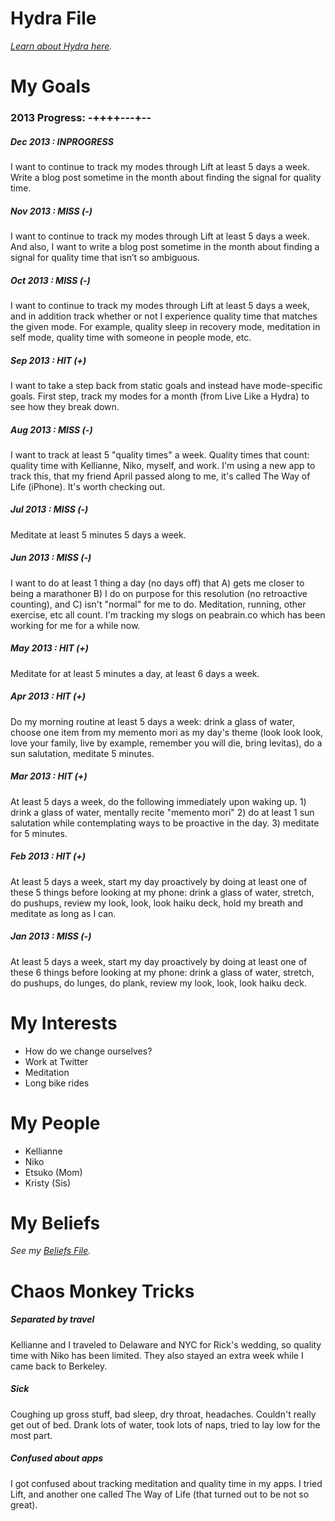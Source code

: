 # Hydra File
*[Learn about Hydra here](https://medium.com/better-humans/c02337782a89).*

# My Goals

### 2013 Progress: -++++---+--

##### Dec 2013 : INPROGRESS
I want to continue to track my modes through Lift at least 5 days a week. Write a blog post sometime in the month about finding the signal for quality time.

##### Nov 2013 : MISS (-)
I want to continue to track my modes through Lift at least 5 days a week. And also, I want to write a blog post sometime in the month about finding a signal for quality time that isn’t so ambiguous.

##### Oct 2013 : MISS (-)
I want to continue to track my modes through Lift at least 5 days a week, and in addition track whether or not I experience quality time that matches the given mode. For example, quality sleep in recovery mode, meditation in self mode, quality time with someone in people mode, etc. 

##### Sep 2013 : HIT (+)
I want to take a step back from static goals and instead have mode-specific goals. First step, track my modes for a month (from Live Like a Hydra) to see how they break down.

##### Aug 2013 : MISS (-)
I want to track at least 5 "quality times" a week. Quality times that count: quality time with Kellianne, Niko, myself, and work. I'm using a new app to track this, that my friend April passed along to me, it's called The Way of Life (iPhone). It's worth checking out.

##### Jul 2013 : MISS (-)
Meditate at least 5 minutes 5 days a week.

##### Jun 2013 : MISS (-)
I want to do at least 1 thing a day (no days off) that A) gets me closer to being a marathoner B) I do on purpose for this resolution (no retroactive counting), and C) isn't "normal" for me to do. Meditation, running, other exercise, etc all count. I'm tracking my slogs on peabrain.co which has been working for me for a while now.

##### May 2013 : HIT (+)
Meditate for at least 5 minutes a day, at least 6 days a week.

##### Apr 2013 : HIT (+)
Do my morning routine at least 5 days a week: drink a glass of water, choose one item from my memento mori as my day's theme (look look look, love your family, live by example, remember you will die, bring levitas), do a sun salutation, meditate 5 minutes.

##### Mar 2013 : HIT (+)
At least 5 days a week, do the following immediately upon waking up. 1) drink a glass of water, mentally recite "memento mori" 2) do at least 1 sun salutation while contemplating ways to be proactive in the day. 3) meditate for 5 minutes.

##### Feb 2013 : HIT (+)
At least 5 days a week, start my day proactively by doing at least one of these 5 things before looking at my phone: drink a glass of water, stretch, do pushups, review my look, look, look haiku deck, hold my breath and meditate as long as I can.

##### Jan 2013 : MISS (-)
At least 5 days a week, start my day proactively by doing at least one of these 6 things before looking at my phone: drink a glass of water, stretch, do pushups, do lunges, do plank, review my look, look, look haiku deck.

# My Interests
* How do we change ourselves?
* Work at Twitter
* Meditation
* Long bike rides

# My People
* Kellianne
* Niko
* Etsuko (Mom)
* Kristy (Sis)

# My Beliefs
*See my [Beliefs File](Beliefs.md).*

# Chaos Monkey Tricks

##### Separated by travel
Kellianne and I traveled to Delaware and NYC for Rick's wedding, so quality time with Niko has been limited. They also stayed an extra week while I came back to Berkeley.

##### Sick
Coughing up gross stuff, bad sleep, dry throat, headaches. Couldn't really get out of bed. Drank lots of water, took lots of naps, tried to lay low for the most part.

##### Confused about apps
I got confused about tracking meditation and quality time in my apps. I tried Lift, and another one called The Way of Life (that turned out to be not so great).
